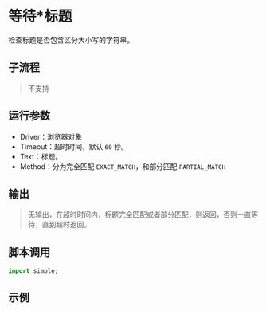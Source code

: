 # 等待*标题
检查标题是否包含区分大小写的字符串。

## 子流程
> 不支持


## 运行参数
* Driver：浏览器对象
* Timeout：超时时间，默认 `60` 秒。
* Text：标题。
* Method：分为完全匹配 `EXACT_MATCH`，和部分匹配 `PARTIAL_MATCH`


## 输出

> 无输出，在超时时间内，标题完全匹配或者部分匹配，则返回，否则一直等待，直到超时返回。


## 脚本调用

```python
import simple;

```

## 示例